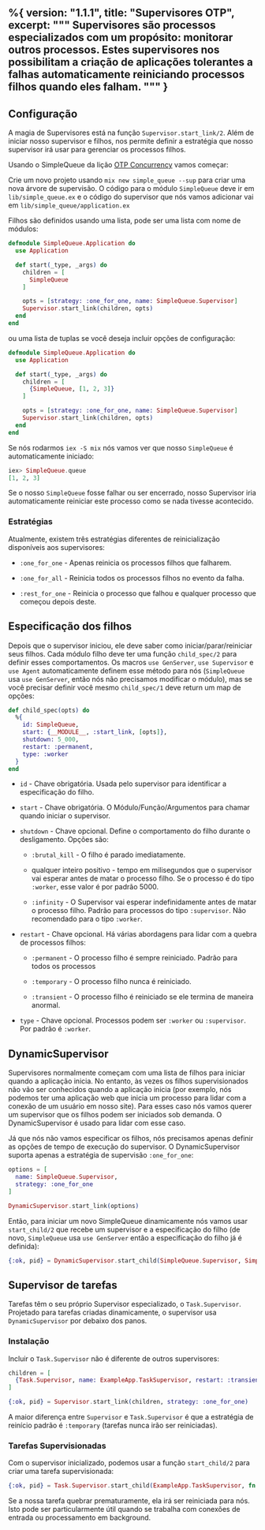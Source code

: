 %{
  version: "1.1.1",
  title: "Supervisores OTP",
  excerpt: """
  Supervisores são processos especializados com um propósito: monitorar outros processos. Estes supervisores nos possibilitam a criação de aplicações tolerantes a falhas automaticamente reiniciando processos filhos quando eles falham.
  """
}
---

## Configuração

A magia de Supervisores está na função `Supervisor.start_link/2`. Além de iniciar nosso supervisor e filhos, nos permite definir a estratégia que nosso supervisor irá usar para gerenciar os processos filhos.

Usando o SimpleQueue da lição [OTP Concurrency](../../advanced/otp-concurrency) vamos começar:

Crie um novo projeto usando `mix new simple_queue --sup` para criar uma nova árvore de supervisão. O código para o módulo `SimpleQueue` deve ir em `lib/simple_queue.ex` e o código do supervisor que nós vamos adicionar vai em `lib/simple_queue/application.ex`

Filhos são definidos usando uma lista, pode ser uma lista com nome de módulos:

```elixir
defmodule SimpleQueue.Application do
  use Application

  def start(_type, _args) do
    children = [
      SimpleQueue
    ]

    opts = [strategy: :one_for_one, name: SimpleQueue.Supervisor]
    Supervisor.start_link(children, opts)
  end
end
```

ou uma lista de tuplas se você deseja incluir opções de configuração:

```elixir
defmodule SimpleQueue.Application do
  use Application

  def start(_type, _args) do
    children = [
      {SimpleQueue, [1, 2, 3]}
    ]

    opts = [strategy: :one_for_one, name: SimpleQueue.Supervisor]
    Supervisor.start_link(children, opts)
  end
end
```

Se nós rodarmos `iex -S mix` nós vamos ver que nosso `SimpleQueue` é automaticamente iniciado:

```elixir
iex> SimpleQueue.queue
[1, 2, 3]
```

Se o nosso `SimpleQueue` fosse falhar ou ser encerrado, nosso Supervisor iria automaticamente reiniciar este processo como se nada tivesse acontecido.

### Estratégias

Atualmente, existem três estratégias diferentes de reinicialização disponíveis aos supervisores:

+ `:one_for_one` - Apenas reinicia os processos filhos que falharem.

+ `:one_for_all` - Reinicia todos os processos filhos no evento da falha.

+ `:rest_for_one` - Reinicia o processo que falhou e qualquer processo que começou depois deste.

## Especificação dos filhos

Depois que o supervisor iniciou, ele deve saber como iniciar/parar/reiniciar seus filhos. Cada módulo filho deve ter uma função `child_spec/2` para definir esses comportamentos. Os macros `use GenServer`, `use Supervisor` e `use Agent` automaticamente definem esse método para nós (`SimpleQueue` usa `use GenServer`, então nós não precisamos modificar o módulo), mas se você precisar definir você mesmo `child_spec/1` deve return um map de opções:

```elixir
def child_spec(opts) do
  %{
    id: SimpleQueue,
    start: {__MODULE__, :start_link, [opts]},
    shutdown: 5_000,
    restart: :permanent,
    type: :worker
  }
end
```

+ `id` - Chave obrigatória. Usada pelo supervisor para identificar a especificação do filho.

+ `start` - Chave obrigatória. O Módulo/Função/Argumentos para chamar quando iniciar o supervisor.

+ `shutdown` - Chave opcional. Define o comportamento do filho durante o desligamento. Opções são:

  + `:brutal_kill` - O filho é parado imediatamente.

  + qualquer inteiro positivo - tempo em milisegundos que o supervisor vai esperar antes de matar o processo filho. Se o processo é do tipo `:worker`, esse valor é por padrão 5000.

  + `:infinity` - O Supervisor vai esperar indefinidamente antes de matar o processo filho. Padrão para processos do tipo `:supervisor`. Não recomendado para o tipo `:worker`.

+ `restart` - Chave opcional. Há várias abordagens para lidar com a quebra de processos filhos:

  + `:permanent` - O processo filho é sempre reiniciado. Padrão para todos os processos

  + `:temporary` - O processo filho nunca é reiniciado.

  + `:transient` - O processo filho é reiniciado se ele termina de maneira anormal.

+ `type` - Chave opcional. Processos podem  ser `:worker` ou `:supervisor`. Por padrão é `:worker`.

## DynamicSupervisor

Supervisores normalmente começam com uma lista de filhos para iniciar quando a aplicação inicia. No entanto, às vezes os filhos supervisionados não vão ser conhecidos quando a aplicação inicia (por exemplo, nós podemos ter uma aplicação web que inicia um processo para lidar com a conexão de um usuário em nosso site). Para esses caso nós vamos querer um supervisor que os filhos podem ser iniciados sob demanda. O DynamicSupervisor é usado para lidar com esse caso.

Já que nós não vamos especificar os filhos, nós precisamos apenas definir as opções de tempo de execução do supervisor. O DynamicSupervisor suporta apenas a estratégia de supervisão `:one_for_one`:

```elixir
options = [
  name: SimpleQueue.Supervisor,
  strategy: :one_for_one
]

DynamicSupervisor.start_link(options)
```

Então, para iniciar um novo SimpleQueue dinamicamente nós vamos usar `start_child/2` que recebe um supervisor e a especificação do filho (de novo, `SimpleQueue` usa `use GenServer` então a especificação do filho já é definida):

```elixir
{:ok, pid} = DynamicSupervisor.start_child(SimpleQueue.Supervisor, SimpleQueue)
```

## Supervisor de tarefas

Tarefas têm o seu próprio Supervisor especializado, o `Task.Supervisor`. Projetado para tarefas criadas dinamicamente, o supervisor usa `DynamicSupervisor` por debaixo dos panos.

### Instalação

Incluir o `Task.Supervisor` não é diferente de outros supervisores:

```elixir
children = [
  {Task.Supervisor, name: ExampleApp.TaskSupervisor, restart: :transient}
]

{:ok, pid} = Supervisor.start_link(children, strategy: :one_for_one)
```

A maior diferença entre `Supervisor` e `Task.Supervisor` é que a estratégia de reinício padrão é `:temporary` (tarefas nunca irão ser reiniciadas).

### Tarefas Supervisionadas

Com o supervisor inicializado, podemos usar a função `start_child/2` para criar uma tarefa supervisionada:

```elixir
{:ok, pid} = Task.Supervisor.start_child(ExampleApp.TaskSupervisor, fn -> background_work end)
```

Se a nossa tarefa quebrar prematuramente, ela irá ser reiniciada para nós. Isto pode ser particularmente útil quando se trabalha com conexões de entrada ou processamento em background.
